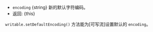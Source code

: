 <!-- YAML
added: v0.11.15
changes:
  - version: v6.1.0
    pr-url: https://github.com/nodejs/node/pull/5040
    description: This method now returns a reference to `writable`.
-->

* `encoding` {string} 新的默认字符编码。
* 返回: {this}

`writable.setDefaultEncoding()` 方法能为[可写流]设置默认的 `encoding`。


